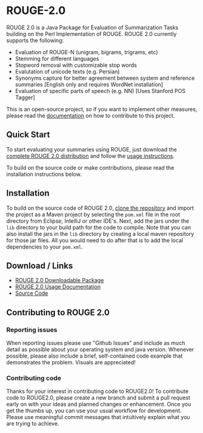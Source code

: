 # ROUGE-2.0
ROUGE 2.0 is a Java Package for Evaluation of Summarization Tasks building on the Perl Implementation of ROUGE. ROUGE 2.0 currently supports the following:

- Evaluation of ROUGE-N (unigram, bigrams, trigrams, etc)
- Stemming for different languages
- Stopword removal with customizable stop words
- Evalutation of unicode texts (e.g. Persian)
- Synonyms capture for better agreement between system and reference summaries [English only and requires WordNet installation]
- Evaluation of specific parts of speech (e.g. NN) [Uses Stanford POS Tagger]

This is an open-source project, so if you want to implement other measures, please read the [documentation](#contributing-to-rouge20) on how to contribute to this project.  

## Quick Start
To start evaluating your summaries using ROUGE, just download the [complete ROUGE 2.0 distribution](distribute/downloads) and follow the [usage instructions](http://www.rxnlp.com/rouge-2-0-usage-documentation/).

To build on the source code or make contributions, please read the installation instructions below.

## Installation

To build on the source code of ROUGE 2.0, [clone the repository](https://github.com/RxNLP/ROUGE-2.0.git) and import the project as a Maven project by selecting the `pom.xml` file in the root directory from Eclipse, IntelliJ or other IDE's. Next, add the jars under the `lib` directory to your build path for the code to compile. Note that you can also install the jars in the `lib` directory by creating a local maven repository for those jar files. All you would need to do after that is to add the local dependencies to your `pom.xml`.

## Download / Links
- [ROUGE 2.0 Downloadable Package](https://github.com/RxNLP/ROUGE-2.0/raw/master/distribute/rouge2.0-0.2-distribute.zip)
- [ROUGE 2.0 Usage Documentation](http://www.rxnlp.com/rouge-2-0-usage-documentation/)
- [Source Code](https://github.com/RxNLP/ROUGE-2.0)

## Contributing to ROUGE 2.0

### Reporting issues

When reporting issues please use "Github Issues" and include as much detail as possible about your operating system and java version. Whenever possible, please also include a brief, self-contained code example that demonstrates the problem. Visuals are appreciated!

### Contributing code

Thanks for your interest in contributing code to ROUGE2.0! To contribute code to ROUGE2.0, please create a new branch and submit a pull request early on with your ideas and planned changes or enhancement. Once you get the thumbs up, you can use your usual workflow for development. Please use meaningful commit messages that intuitively explain what you are trying to achieve.   
